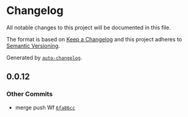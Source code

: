 # Changelog

All notable changes to this project will be documented in this file.

The format is based on [Keep a Changelog](https://keepachangelog.com/en/1.0.0/)
and this project adheres to [Semantic Versioning](https://semver.org/spec/v2.0.0.html).

Generated by [`auto-changelog`](https://github.com/CookPete/auto-changelog).

## 0.0.12

### Other Commits

- merge push Wf [`6fa86cc`](https://github.com/pennimerger/gitact/commit/6fa86ccf8c6665431734af9110e5eb93a401f8dd)
